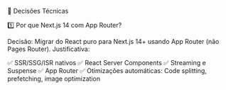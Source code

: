 🎯 Decisões Técnicas

1️⃣ Por que Next.js 14 com App Router?

Decisão: Migrar do React puro para Next.js 14+ usando App Router (não Pages Router).
Justificativa:

✅ SSR/SSG/ISR nativos
✅ React Server Components
✅ Streaming e Suspense
✅ App Router
✅ Otimizações automáticas: Code splitting, prefetching, image optimization

